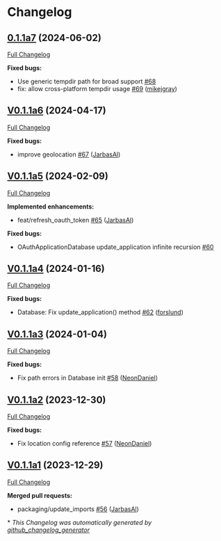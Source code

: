 # Changelog

## [0.1.1a7](https://github.com/OpenVoiceOS/ovos-backend-client/tree/0.1.1a7) (2024-06-02)

[Full Changelog](https://github.com/OpenVoiceOS/ovos-backend-client/compare/V0.1.1a6...0.1.1a7)

**Fixed bugs:**

- Use generic tempdir path for broad support [\#68](https://github.com/OpenVoiceOS/ovos-backend-client/issues/68)
- fix: allow cross-platform tempdir usage [\#69](https://github.com/OpenVoiceOS/ovos-backend-client/pull/69) ([mikejgray](https://github.com/mikejgray))

## [V0.1.1a6](https://github.com/OpenVoiceOS/ovos-backend-client/tree/V0.1.1a6) (2024-04-17)

[Full Changelog](https://github.com/OpenVoiceOS/ovos-backend-client/compare/V0.1.1a5...V0.1.1a6)

**Fixed bugs:**

- improve geolocation [\#67](https://github.com/OpenVoiceOS/ovos-backend-client/pull/67) ([JarbasAl](https://github.com/JarbasAl))

## [V0.1.1a5](https://github.com/OpenVoiceOS/ovos-backend-client/tree/V0.1.1a5) (2024-02-09)

[Full Changelog](https://github.com/OpenVoiceOS/ovos-backend-client/compare/V0.1.1a4...V0.1.1a5)

**Implemented enhancements:**

- feat/refresh\_oauth\_token [\#65](https://github.com/OpenVoiceOS/ovos-backend-client/pull/65) ([JarbasAl](https://github.com/JarbasAl))

**Fixed bugs:**

- OAuthApplicationDatabase update\_application infinite recursion [\#60](https://github.com/OpenVoiceOS/ovos-backend-client/issues/60)

## [V0.1.1a4](https://github.com/OpenVoiceOS/ovos-backend-client/tree/V0.1.1a4) (2024-01-16)

[Full Changelog](https://github.com/OpenVoiceOS/ovos-backend-client/compare/V0.1.1a3...V0.1.1a4)

**Fixed bugs:**

- Database: Fix update\_application\(\) method [\#62](https://github.com/OpenVoiceOS/ovos-backend-client/pull/62) ([forslund](https://github.com/forslund))

## [V0.1.1a3](https://github.com/OpenVoiceOS/ovos-backend-client/tree/V0.1.1a3) (2024-01-04)

[Full Changelog](https://github.com/OpenVoiceOS/ovos-backend-client/compare/V0.1.1a2...V0.1.1a3)

**Fixed bugs:**

- Fix path errors in Database init [\#58](https://github.com/OpenVoiceOS/ovos-backend-client/pull/58) ([NeonDaniel](https://github.com/NeonDaniel))

## [V0.1.1a2](https://github.com/OpenVoiceOS/ovos-backend-client/tree/V0.1.1a2) (2023-12-30)

[Full Changelog](https://github.com/OpenVoiceOS/ovos-backend-client/compare/V0.1.1a1...V0.1.1a2)

**Fixed bugs:**

- Fix location config reference [\#57](https://github.com/OpenVoiceOS/ovos-backend-client/pull/57) ([NeonDaniel](https://github.com/NeonDaniel))

## [V0.1.1a1](https://github.com/OpenVoiceOS/ovos-backend-client/tree/V0.1.1a1) (2023-12-29)

[Full Changelog](https://github.com/OpenVoiceOS/ovos-backend-client/compare/V0.1.0...V0.1.1a1)

**Merged pull requests:**

- packaging/update\_imports [\#56](https://github.com/OpenVoiceOS/ovos-backend-client/pull/56) ([JarbasAl](https://github.com/JarbasAl))



\* *This Changelog was automatically generated by [github_changelog_generator](https://github.com/github-changelog-generator/github-changelog-generator)*
